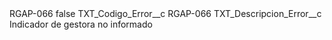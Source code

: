 <?xml version="1.0" encoding="UTF-8"?>
<CustomMetadata xmlns="http://soap.sforce.com/2006/04/metadata" xmlns:xsi="http://www.w3.org/2001/XMLSchema-instance" xmlns:xsd="http://www.w3.org/2001/XMLSchema">
    <label>RGAP-066</label>
    <protected>false</protected>
    <values>
        <field>TXT_Codigo_Error__c</field>
        <value xsi:type="xsd:string">RGAP-066</value>
    </values>
    <values>
        <field>TXT_Descripcion_Error__c</field>
        <value xsi:type="xsd:string">Indicador de gestora no informado</value>
    </values>
</CustomMetadata>

